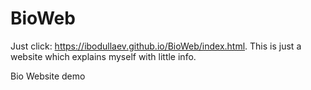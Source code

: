 # BioWeb

Just click: https://ibodullaev.github.io/BioWeb/index.html.
This is just a website which explains myself with little info. 

Bio Website demo
 
